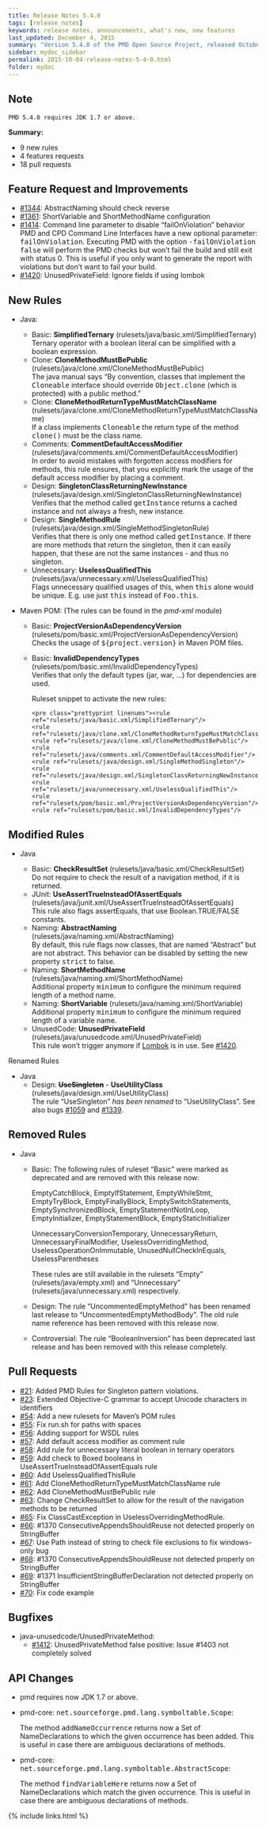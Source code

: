 ```yaml
---
title: Release Notes 5.4.0
tags: [release_notes]
keywords: release notes, announcements, what's new, new features
last_updated: December 4, 2015
summary: "Version 5.4.0 of the PMD Open Source Project, released October 4, 2015."
sidebar: mydoc_sidebar
permalink: 2015-10-04-release-notes-5-4-0.html
folder: mydoc
---
```


## Note
    PMD 5.4.0 requires JDK 1.7 or above.
	

**Summary:**

*   9 new rules
*   4 features requests
*   18 pull requests

## Feature Request and Improvements

*   [#1344](https://sourceforge.net/p/pmd/bugs/1344/): AbstractNaming should check reverse
*   [#1361](https://sourceforge.net/p/pmd/bugs/1361/): ShortVariable and ShortMethodName configuration
*   [#1414](https://sourceforge.net/p/pmd/bugs/1414/): Command line parameter to disable “failOnViolation” behavior PMD and CPD Command Line Interfaces have a new optional parameter: <tt>failOnViolation</tt>. Executing PMD with the option <tt>-failOnViolation false</tt> will perform the PMD checks but won’t fail the build and still exit with status 0\. This is useful if you only want to generate the report with violations but don’t want to fail your build.
*   [#1420](https://sourceforge.net/p/pmd/bugs/1420/): UnusedPrivateField: Ignore fields if using lombok

## New Rules

*   Java:

    *   Basic: **SimplifiedTernary** (rulesets/java/basic.xml/SimplifiedTernary)  
        Ternary operator with a boolean literal can be simplified with a boolean expression.
    *   Clone: **CloneMethodMustBePublic** (rulesets/java/clone.xml/CloneMethodMustBePublic)  
        The java manual says “By convention, classes that implement the <tt>Cloneable</tt> interface should override <tt>Object.clone</tt> (which is protected) with a public method.”
    *   Clone: **CloneMethodReturnTypeMustMatchClassName** (rulesets/java/clone.xml/CloneMethodReturnTypeMustMatchClassName)  
        If a class implements <tt>Cloneable</tt> the return type of the method <tt>clone()</tt> must be the class name.
    *   Comments: **CommentDefaultAccessModifier** (rulesets/java/comments.xml/CommentDefaultAccessModifier)  
        In order to avoid mistakes with forgotten access modifiers for methods, this rule ensures, that you explicitly mark the usage of the default access modifier by placing a comment.
    *   Design: **SingletonClassReturningNewInstance** (rulesets/java/design.xml/SingletonClassReturningNewInstance)  
        Verifies that the method called <tt>getInstance</tt> returns a cached instance and not always a fresh, new instance.
    *   Design: **SingleMethodRule** (rulesets/java/design.xml/SingleMethodSingletonRule)  
        Verifies that there is only one method called <tt>getInstance</tt>. If there are more methods that return the singleton, then it can easily happen, that these are not the same instances - and thus no singleton.
    *   Unnecessary: **UselessQualifiedThis** (rulesets/java/unnecessary.xml/UselessQualifiedThis)  
        Flags unnecessary qualified usages of this, when <tt>this</tt> alone would be unique. E.g. use just <tt>this</tt> instead of <tt>Foo.this</tt>.
*   Maven POM: (The rules can be found in the _pmd-xml_ module)

    *   Basic: **ProjectVersionAsDependencyVersion** (rulesets/pom/basic.xml/ProjectVersionAsDependencyVersion)  
        Checks the usage of <tt>${project.version}</tt> in Maven POM files.
    *   Basic: **InvalidDependencyTypes** (rulesets/pom/basic.xml/InvalidDependencyTypes)  
        Verifies that only the default types (jar, war, …) for dependencies are used.

		Ruleset snippet to activate the new rules:
			
			<pre class="prettyprint linenums"><rule ref="rulesets/java/basic.xml/SimplifiedTernary"/>
			<rule ref="rulesets/java/clone.xml/CloneMethodReturnTypeMustMatchClassName"/>
			<rule ref="rulesets/java/clone.xml/CloneMethodMustBePublic"/>
			<rule ref="rulesets/java/comments.xml/CommentDefaultAccessModifier"/>
			<rule ref="rulesets/java/design.xml/SingleMethodSingleton"/>
			<rule ref="rulesets/java/design.xml/SingletonClassReturningNewInstance"/>
			<rule ref="rulesets/java/unnecessary.xml/UselessQualifiedThis"/>
			<rule ref="rulesets/pom/basic.xml/ProjectVersionAsDependencyVersion"/>
			<rule ref="rulesets/pom/basic.xml/InvalidDependencyTypes"/>

## Modified Rules

*   Java

    *   Basic: **CheckResultSet** (rulesets/java/basic.xml/CheckResultSet)  
        Do not require to check the result of a navigation method, if it is returned.
    *   JUnit: **UseAssertTrueInsteadOfAssertEquals** (rulesets/java/junit.xml/UseAssertTrueInsteadOfAssertEquals)  
        This rule also flags assertEquals, that use Boolean.TRUE/FALSE constants.
    *   Naming: **AbstractNaming** (rulesets/java/naming.xml/AbstractNaming)  
        By default, this rule flags now classes, that are named “Abstract” but are not abstract. This behavior can be disabled by setting the new property <tt>strict</tt> to false.
    *   Naming: **ShortMethodName** (rulesets/java/naming.xml/ShortMethodName)  
        Additional property <tt>minimum</tt> to configure the minimum required length of a method name.
    *   Naming: **ShortVariable** (rulesets/java/naming.xml/ShortVariable)  
        Additional property <tt>minimum</tt> to configure the minimum required length of a variable name.
    *   UnusedCode: **UnusedPrivateField** (rulesets/java/unusedcode.xml/UnusedPrivateField)  
        This rule won’t trigger anymore if [Lombok](https://projectlombok.org) is in use. See [#1420](https://sourceforge.net/p/pmd/bugs/1420/).

Renamed Rules

*   Java
    *   Design: **<s>UseSingleton</s>** - **UseUtilityClass** (rulesets/java/design.xml/UseUtilityClass)  
        The rule “UseSingleton” _has been renamed_ to “UseUtilityClass”. See also bugs [#1059](https://sourceforge.net/p/pmd/bugs/1059) and [#1339](https://sourceforge.net/p/pmd/bugs/1339/).

## Removed Rules

*   Java

    *   Basic: The following rules of ruleset “Basic” were marked as deprecated and are removed with this release now:  

        EmptyCatchBlock, EmptyIfStatement, EmptyWhileStmt, EmptyTryBlock, EmptyFinallyBlock, EmptySwitchStatements, EmptySynchronizedBlock, EmptyStatementNotInLoop, EmptyInitializer, EmptyStatementBlock, EmptyStaticInitializer  

        UnnecessaryConversionTemporary, UnnecessaryReturn, UnnecessaryFinalModifier, UselessOverridingMethod, UselessOperationOnImmutable, UnusedNullCheckInEquals, UselessParentheses  

        These rules are still available in the rulesets “Empty” (rulesets/java/empty.xml) and “Unnecessary” (rulesets/java/unnecessary.xml) respectively.
    *   Design: The rule “UncommentedEmptyMethod” has been renamed last release to “UncommentedEmptyMethodBody”. The old rule name reference has been removed with this release now.
    *   Controversial: The rule “BooleanInversion” has been deprecated last release and has been removed with this release completely.

## Pull Requests

*   [#21](https://github.com/adangel/pmd/pull/21): Added PMD Rules for Singleton pattern violations.
*   [#23](https://github.com/adangel/pmd/pull/23): Extended Objective-C grammar to accept Unicode characters in identifiers
*   [#54](https://github.com/pmd/pmd/pull/54): Add a new rulesets for Maven’s POM rules
*   [#55](https://github.com/pmd/pmd/pull/55): Fix run.sh for paths with spaces
*   [#56](https://github.com/pmd/pmd/pull/56): Adding support for WSDL rules
*   [#57](https://github.com/pmd/pmd/pull/57): Add default access modifier as comment rule
*   [#58](https://github.com/pmd/pmd/pull/58): Add rule for unnecessary literal boolean in ternary operators
*   [#59](https://github.com/pmd/pmd/pull/59): Add check to Boxed booleans in UseAssertTrueInsteadOfAssertEquals rule
*   [#60](https://github.com/pmd/pmd/pull/60): Add UselessQualifiedThisRule
*   [#61](https://github.com/pmd/pmd/pull/61): Add CloneMethodReturnTypeMustMatchClassName rule
*   [#62](https://github.com/pmd/pmd/pull/62): Add CloneMethodMustBePublic rule
*   [#63](https://github.com/pmd/pmd/pull/63): Change CheckResultSet to allow for the result of the navigation methods to be returned
*   [#65](https://github.com/pmd/pmd/pull/65): Fix ClassCastException in UselessOverridingMethodRule.
*   [#66](https://github.com/pmd/pmd/pull/66): #1370 ConsecutiveAppendsShouldReuse not detected properly on StringBuffer
*   [#67](https://github.com/pmd/pmd/pull/67): Use Path instead of string to check file exclusions to fix windows-only bug
*   [#68](https://github.com/pmd/pmd/pull/68): #1370 ConsecutiveAppendsShouldReuse not detected properly on StringBuffer
*   [#69](https://github.com/pmd/pmd/pull/69): #1371 InsufficientStringBufferDeclaration not detected properly on StringBuffer
*   [#70](https://github.com/pmd/pmd/pull/70): Fix code example

## Bugfixes

*   java-unusedcode/UnusedPrivateMethod:
    *   [#1412](https://sourceforge.net/p/pmd/bugs/1412/): UnusedPrivateMethod false positive: Issue #1403 not completely solved

## API Changes

*   pmd requires now JDK 1.7 or above.

*   pmd-core: <tt>net.sourceforge.pmd.lang.symboltable.Scope</tt>:

    The method <tt>addNameOccurrence</tt> returns now a Set of NameDeclarations to which the given occurrence has been added. This is useful in case there are ambiguous declarations of methods.

*   pmd-core: <tt>net.sourceforge.pmd.lang.symboltable.AbstractScope</tt>:

    The method <tt>findVariableHere</tt> returns now a Set of NameDeclarations which match the given occurrence. This is useful in case there are ambiguous declarations of methods.

{% include links.html %}
